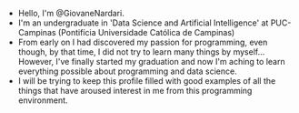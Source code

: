 - Hello, I'm @GiovaneNardari.
- I'm an undergraduate in 'Data Science and Artificial Intelligence' at PUC-Campinas (Pontifícia Universidade Católica de Campinas)
- From early on I had discovered my passion for programming, even though, by that time, I did not try to learn many things by myself... However, I've finally started my graduation and now I'm aching to learn everything possible about programming and data science.
- I will be trying to keep this profile filled with good examples of all the things that have aroused interest in me from this programming environment.
